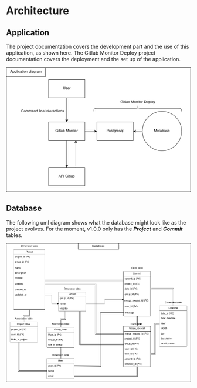 # Architecture

## Application

The project documentation covers the development part and the use of this application, as shown here. The Gitlab Monitor Deploy project documentation covers the deployment and the set up of the application.

![Gitlab Monitor Application Diagram](../_static/diagramme-app.drawio.png)

## Database

The following uml diagram shows what the database might look like as the project evolves. For the moment, v1.0.0 only has the ***Project*** and ***Commit*** tables.

![Gitlab Monitor UML Database](../_static/uml_bdd.drawio.png)